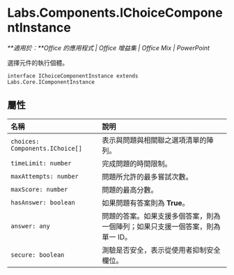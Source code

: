 
# Labs.Components.IChoiceComponentInstance

 _**適用於︰**Office 的應用程式 | Office 增益集 | Office Mix | PowerPoint_

選擇元件的執行個體。

```
interface IChoiceComponentInstance extends Labs.Core.IComponentInstance
```


## 屬性


|名稱|說明|
|:-----|:-----|
| `choices: Components.IChoice[]`|表示與問題與相關聯之選項清單的陣列。|
| `timeLimit: number`|完成問題的時間限制。|
| `maxAttempts: number`|問題所允許的最多嘗試次數。|
| `maxScore: number`|問題的最高分數。|
| `hasAnswer: boolean`|如果問題有答案則為 **True**。|
| `answer: any`|問題的答案。如果支援多個答案，則為一個陣列；如果只支援一個答案，則為單一 ID。|
| `secure: boolean`|測驗是否安全，表示從使用者抑制安全欄位。|
